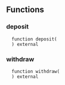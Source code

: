 



## Functions
### deposit
```solidity
  function deposit(
  ) external
```




### withdraw
```solidity
  function withdraw(
  ) external
```




